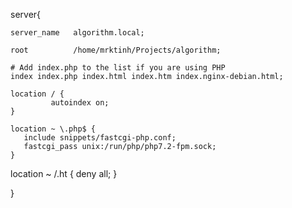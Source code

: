server{

    server_name   algorithm.local;
    
    root          /home/mrktinh/Projects/algorithm;
    
    # Add index.php to the list if you are using PHP
    index index.php index.html index.htm index.nginx-debian.html;
    
    location / {
             autoindex on;
    }

    location ~ \.php$ {
       include snippets/fastcgi-php.conf;
       fastcgi_pass unix:/run/php/php7.2-fpm.sock;
    }


   location ~ /\.ht {
      deny all;
    }

}
